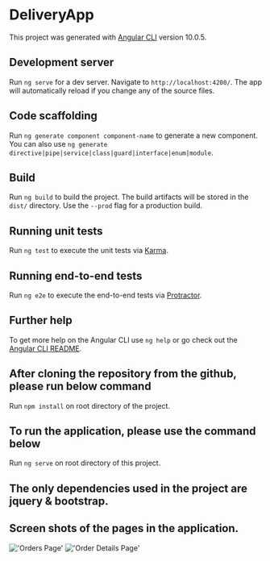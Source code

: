 # DeliveryApp

This project was generated with [Angular CLI](https://github.com/angular/angular-cli) version 10.0.5.

## Development server

Run `ng serve` for a dev server. Navigate to `http://localhost:4200/`. The app will automatically reload if you change any of the source files.

## Code scaffolding

Run `ng generate component component-name` to generate a new component. You can also use `ng generate directive|pipe|service|class|guard|interface|enum|module`.

## Build

Run `ng build` to build the project. The build artifacts will be stored in the `dist/` directory. Use the `--prod` flag for a production build.

## Running unit tests

Run `ng test` to execute the unit tests via [Karma](https://karma-runner.github.io).

## Running end-to-end tests

Run `ng e2e` to execute the end-to-end tests via [Protractor](http://www.protractortest.org/).

## Further help

To get more help on the Angular CLI use `ng help` or go check out the [Angular CLI README](https://github.com/angular/angular-cli/blob/master/README.md).

## After cloning the repository from the github, please run below command

Run `npm install` on root directory of the project.

## To run the application, please use the command below

Run `ng serve` on root directory of this project.

## The only dependencies used in the project are jquery & bootstrap.

## Screen shots of the pages in the application.
!['Orders Page'](assets/images/orders.PNG?raw=true "Orders Page")
!['Order Details Page'](assets/images/orderdetails.PNG?raw=true "Order Details Page")


